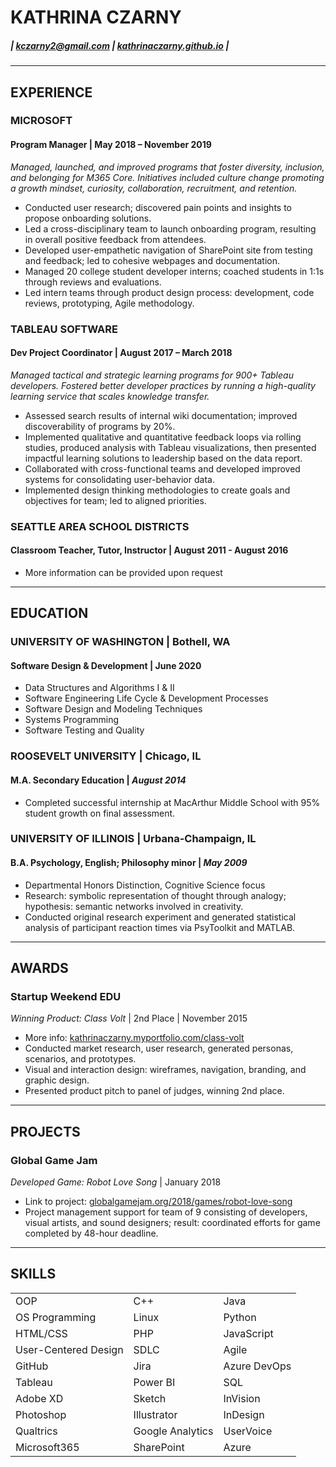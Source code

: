 KATHRINA CZARNY
================
##### | kczarny2@gmail.com  |  [kathrinaczarny.github.io](https://kathrinaczarny.github.io)   |   


---

## EXPERIENCE
### MICROSOFT
#### **Program Manager** | May 2018 – November 2019

_Managed, launched, and improved programs that foster diversity, inclusion, and belonging for M365 Core. Initiatives included culture change promoting a growth mindset, curiosity, collaboration, recruitment, and retention._  

*   Conducted user research; discovered pain points and insights to propose onboarding solutions.
*	Led a cross-disciplinary team to launch onboarding program, resulting in overall positive feedback from attendees.
*	Developed user-empathetic navigation of SharePoint site from testing and feedback; led to cohesive webpages and documentation.
*	Managed 20 college student developer interns; coached students in 1:1s through reviews and evaluations.
*	Led intern teams through product design process: development, code reviews, prototyping, Agile methodology.

### TABLEAU SOFTWARE
#### **Dev Project Coordinator** | August 2017 – March 2018

_Managed tactical and strategic learning programs for 900+ Tableau developers. Fostered better developer practices by running a high-quality learning service that scales knowledge transfer._  

*   Assessed search results of internal wiki documentation; improved discoverability of programs by 20%.
*   Implemented qualitative and quantitative feedback loops via rolling studies, produced analysis with Tableau visualizations, then presented impactful learning solutions to leadership based on the data report.
*	Collaborated with cross-functional teams and developed improved systems for consolidating user-behavior data.
*	Implemented design thinking methodologies to create goals and objectives for team; led to aligned priorities.

### SEATTLE AREA SCHOOL DISTRICTS
#### **Classroom Teacher, Tutor, Instructor** | August 2011 - August 2016
*   More information can be provided upon request


---

## EDUCATION
### UNIVERSITY OF WASHINGTON | Bothell, WA 
#### **Software Design & Development** | June 2020           
*	Data Structures and Algorithms I & II
*	Software Engineering Life Cycle & Development Processes
*	Software Design and Modeling Techniques
*	Systems Programming
*	Software Testing and Quality

### ROOSEVELT UNIVERSITY | Chicago, IL
#### **M.A. Secondary Education** | _August 2014_      
*   Completed successful internship at MacArthur Middle School with 95% student growth on final assessment.

### UNIVERSITY OF ILLINOIS | Urbana-Champaign, IL
#### **B.A. Psychology, English; Philosophy minor** | _May 2009_    
*	Departmental Honors Distinction, Cognitive Science focus
*	Research: symbolic representation of thought through analogy; hypothesis: semantic networks involved in creativity.
*	Conducted original research experiment and generated statistical analysis of participant reaction times via PsyToolkit and MATLAB.


---

## AWARDS
### Startup Weekend EDU

_Winning Product: Class Volt_ | 2nd Place | November 2015  

*	More info: [kathrinaczarny.myportfolio.com/class-volt](https://kathrinaczarny.myportfolio.com/class-volt)
*	Conducted market research, user research, generated personas, scenarios, and prototypes.
*	Visual and interaction design: wireframes, navigation, branding, and graphic design.
*	Presented product pitch to panel of judges, winning 2nd place.


---

## PROJECTS
### Global Game Jam 

_Developed Game: Robot Love Song_ | January 2018  

*   Link to project: [globalgamejam.org/2018/games/robot-love-song](https:globalgamejam.org/2018/games/robot-love-song)
*	Project management support for team of 9 consisting of developers, visual artists, and sound designers; result: coordinated efforts for game completed by 48-hour deadline.

---

## SKILLS
|                        |                  |               |      
| ---                    | ---              | ---           |   
| OOP                    | C++              | Java          |
| OS Programming         | Linux            | Python        |
| HTML/CSS               | PHP              | JavaScript    | 
| User-Centered Design   | SDLC             | Agile         | 
| GitHub                 | Jira             | Azure DevOps  | 
| Tableau                | Power BI         | SQL           | 
| Adobe XD               | Sketch           | InVision      | 
| Photoshop              | Illustrator      | InDesign      | 
| Qualtrics              | Google Analytics | UserVoice     | 
| Microsoft365           | SharePoint       | Azure         |

